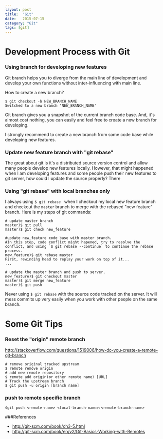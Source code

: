 ```yaml
---
layout: post
title:  "Git"
date:   2015-07-15
category: "Git"
tags: [git]
---
```


# Development Process with Git

### Using branch for developing new features
Git branch helps you to diverge from the main line of development and develop your own functions without inter-influencing with main line.

How to create a new branch?

```
$ git checkout -b NEW_BRANCH_NAME
Switched to a new branch 'NEW_BRANCH_NAME'
```

Git branch gives you a snapshot of the current branch code base. And, it's almost cost nothing, you can easily and feel free to create a new branch for developing.

I strongly recommend to create a new branch from some code base while developing new features.

### Update new feature branch with "git rebase"
The great about git is it's a distributed source version control and allow many people develop new features locally. However, that might happened when I am developing features and some people push their new features to git server, how could I update the source properly? There

### Using "git rebase" with local branches only
I always using `$ git rebase ` when I checkout my local new feature branch and checkout the `master` branch to merge with the rebased "new feature" branch. Here is my steps of git commands:

```
# update master branch
master)$ git pull
master)$ git check new_feature

#update new_feature code base with master branch.
#In this step, code conflict might hapened, try to resolve the conflict, and using `$ git rebase --continue` to continue the rebase process.
new_feature)$ git rebase master
First, rewinding head to replay your work on top of it...
...

# update the master branch and push to server.
new_feature)$ git checkout master
master)$ git merge new_feature
master)$ git push
```

Never using `$ git rebase` with the source code tracked on the server. It will mess commits up very easily when you work with other people on the same branch.

# Some Git Tips

### Reset the "origin" remote branch
http://stackoverflow.com/questions/1519006/how-do-you-create-a-remote-git-branch

```
# remove original tracked upstream
$ remote remove origin
# add new remote repository
$ remote add origin(or other remote name) [URL]
# Track the upstream branch
$ git push -u origin [branch name]
```

### push to remote specific branch

```
$git push <remote-name> <local-branch-name>:<remote-branch-name>
```

###References
+ http://git-scm.com/book/ch3-5.html
+ http://git-scm.com/book/en/v2/Git-Basics-Working-with-Remotes
